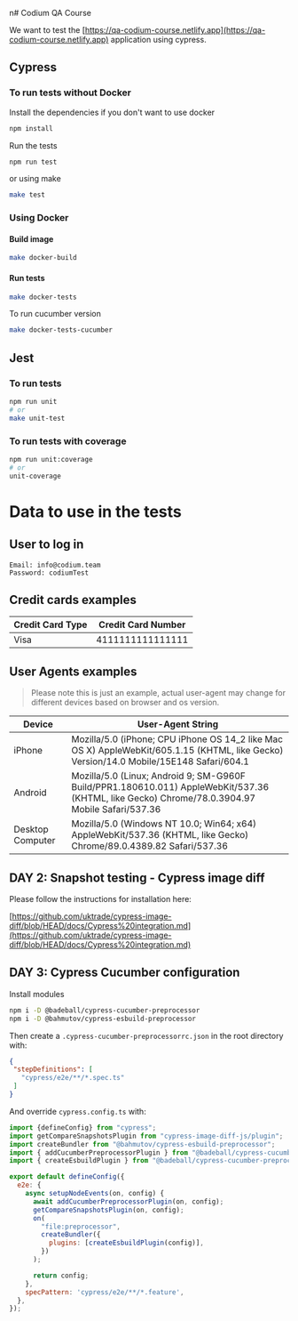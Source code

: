 n# Codium QA Course

We want to test the [https://qa-codium-course.netlify.app](https://qa-codium-course.netlify.app) application using cypress.

## Cypress
### To run tests without Docker

Install the dependencies if you don't want to use docker
```bash
npm install
```

Run the tests
```bash
npm run test
```

or using make

```bash
make test
```

### Using Docker

#### Build image

```bash
make docker-build
```

#### Run tests

```bash
make docker-tests
```

To run cucumber version


```bash
make docker-tests-cucumber
```

## Jest
### To run tests

```bash
npm run unit
# or
make unit-test
```

### To run tests with coverage

```bash
npm run unit:coverage
# or
unit-coverage
```

# Data to use in the tests

## User to log in

    Email: info@codium.team
    Password: codiumTest

## Credit cards examples

| Credit Card Type | Credit Card Number |
| --- | --- |
| Visa | 4111111111111111 |


## User Agents examples

> Please note this is just an example, actual user-agent may change for different devices based on browser and os version.

| Device           | User-Agent String                                                                                                                               |
|------------------|-------------------------------------------------------------------------------------------------------------------------------------------------|
| iPhone           | Mozilla/5.0 (iPhone; CPU iPhone OS 14_2 like Mac OS X) AppleWebKit/605.1.15 (KHTML, like Gecko) Version/14.0 Mobile/15E148 Safari/604.1         |
| Android          | Mozilla/5.0 (Linux; Android 9; SM-G960F Build/PPR1.180610.011) AppleWebKit/537.36 (KHTML, like Gecko) Chrome/78.0.3904.97 Mobile Safari/537.36  |
| Desktop Computer | Mozilla/5.0 (Windows NT 10.0; Win64; x64) AppleWebKit/537.36 (KHTML, like Gecko) Chrome/89.0.4389.82 Safari/537.36                              |

## DAY 2: Snapshot testing - Cypress image diff
Please follow the instructions for installation here:

[https://github.com/uktrade/cypress-image-diff/blob/HEAD/docs/Cypress%20integration.md](https://github.com/uktrade/cypress-image-diff/blob/HEAD/docs/Cypress%20integration.md)


## DAY 3: Cypress Cucumber configuration

Install modules

```bash
npm i -D @badeball/cypress-cucumber-preprocessor
npm i -D @bahmutov/cypress-esbuild-preprocessor
```

Then create a `.cypress-cucumber-preprocessorrc.json` in the root directory with:
```json
{
 "stepDefinitions": [
   "cypress/e2e/**/*.spec.ts"
 ]
}
```

And override `cypress.config.ts` with:

```javascript
import {defineConfig} from "cypress";
import getCompareSnapshotsPlugin from "cypress-image-diff-js/plugin";
import createBundler from "@bahmutov/cypress-esbuild-preprocessor";
import { addCucumberPreprocessorPlugin } from "@badeball/cypress-cucumber-preprocessor";
import { createEsbuildPlugin } from "@badeball/cypress-cucumber-preprocessor/esbuild";

export default defineConfig({
  e2e: {
    async setupNodeEvents(on, config) {
      await addCucumberPreprocessorPlugin(on, config);
      getCompareSnapshotsPlugin(on, config);
      on(
        "file:preprocessor",
        createBundler({
          plugins: [createEsbuildPlugin(config)],
        })
      );

      return config;
    },
    specPattern: 'cypress/e2e/**/*.feature',
  },
});
```

